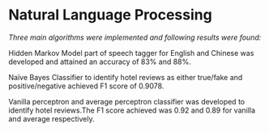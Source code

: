 # Natural Language Processing

*Three main algorithms were implemented and following results were found:*

Hidden Markov Model part of speech tagger for English and Chinese was developed and attained an accuracy of 83% and 88%.

Naïve Bayes Classifier to identify hotel reviews as either true/fake and positive/negative achieved F1 score of 0.9078.

Vanilla perceptron and average perceptron classifier was developed to identify hotel reviews.The F1 score achieved was 0.92 and 0.89 for vanilla and average respectively.
